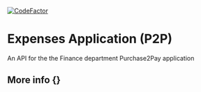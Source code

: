 [![CodeFactor](https://www.codefactor.io/repository/github/vwt-digital/fin-expenses-api/badge)](https://www.codefactor.io/repository/github/vwt-digital/expenses-api)

# Expenses Application (P2P)
An API for the the Finance department Purchase2Pay application

## More info {}
